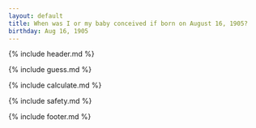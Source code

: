 ```yaml
---
layout: default
title: When was I or my baby conceived if born on August 16, 1905?
birthday: Aug 16, 1905
---
```


{% include header.md %}

{% include guess.md %}

{% include calculate.md %}

{% include safety.md %}

{% include footer.md %}



